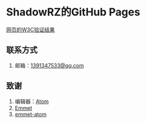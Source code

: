 # ShadowRZ的GitHub Pages
[网页的W3C验证结果](https://validator.w3.org/check?uri=https%3A%2F%2Fshadowrz.github.io%2F)
## 联系方式
1. 邮箱：[1391347533@qq.com](mailto:1391347533@qq.com)
## 致谢
1. 编辑器：[Atom](https://atom.io)
2. [Emmet](https://emmet.io)
3. [emmet-atom](https://github.com/emmetio/emmet-atom)
